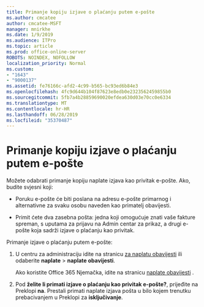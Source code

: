 ```yaml
---
title: Primanje kopiju izjave o plaćanju putem e-pošte
ms.author: cmcatee
author: cmcatee-MSFT
manager: mnirkhe
ms.date: 1/9/2019
ms.audience: ITPro
ms.topic: article
ms.prod: office-online-server
ROBOTS: NOINDEX, NOFOLLOW
localization_priority: Normal
ms.custom:
- "1643"
- "9000137"
ms.assetid: fe76166c-afd2-4c99-b565-bc93ed6b84e3
ms.openlocfilehash: 4fc9d644b104f87623e8edb0e2323562459855b0
ms.sourcegitcommit: 5fb7a4b28859690020efdea630d03e70cc0e6334
ms.translationtype: MT
ms.contentlocale: hr-HR
ms.lasthandoff: 06/28/2019
ms.locfileid: "35370487"
---
```

# <a name="receive-copy-of-your-billing-statement-in-email"></a>Primanje kopiju izjave o plaćanju putem e-pošte

Možete odabrati primanje kopiju naplate izjava kao privitak e-pošte. Ako, budite svjesni koji:
  
- Poruku e-pošte će biti poslana na adresu e-pošte primarnog i alternativne za svaku osobu naveden kao primatelj obavijesti.

- Primit ćete dva zasebna pošta: jedna koji omogućuje znati vaše fakture spreman, s uputama za prijavu na Admin centar za prikaz, a drugi e-pošte koja sadrži izjave o plaćanju kao privitak.

Primanje izjave o plaćanju putem e-pošte:
  
1. U centru za administraciju idite na stranicu [za naplatu obavijesti](https://go.microsoft.com/fwlink/p/?linkid=853212) ili odaberite **naplate** \> **naplate obavijesti**.

    Ako koristite Office 365 Njemačka, idite na stranicu [naplate obavijesti](https://go.microsoft.com/fwlink/p/?linkid=853213) .

2. Pod **želite li primati izjave o plaćanju kao privitak e-pošte?**, prijeđite na Preklopi **na**. Prestali primati naplate izjava pošta u bilo kojem trenutku prebacivanjem u Preklopi za **isključivanje**.
